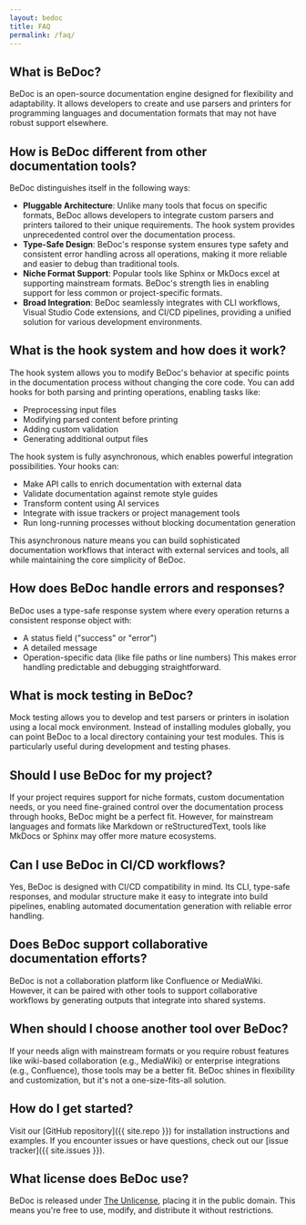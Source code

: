 ```yaml
---
layout: bedoc
title: FAQ
permalink: /faq/
---
```


## What is BeDoc?
BeDoc is an open-source documentation engine designed for flexibility and
adaptability. It allows developers to create and use parsers and printers for
programming languages and documentation formats that may not have robust support
elsewhere.

## How is BeDoc different from other documentation tools?
BeDoc distinguishes itself in the following ways:

- **Pluggable Architecture**: Unlike many tools that focus on specific formats,
  BeDoc allows developers to integrate custom parsers and printers tailored to
  their unique requirements. The hook system provides unprecedented control over
  the documentation process.
- **Type-Safe Design**: BeDoc's response system ensures type safety and
  consistent error handling across all operations, making it more reliable and
  easier to debug than traditional tools.
- **Niche Format Support**: Popular tools like Sphinx or MkDocs excel at
  supporting mainstream formats. BeDoc's strength lies in enabling support for
  less common or project-specific formats.
- **Broad Integration**: BeDoc seamlessly integrates with CLI workflows, Visual
  Studio Code extensions, and CI/CD pipelines, providing a unified solution for
  various development environments.

## What is the hook system and how does it work?
The hook system allows you to modify BeDoc's behavior at specific points in the
documentation process without changing the core code. You can add hooks for both
parsing and printing operations, enabling tasks like:
- Preprocessing input files
- Modifying parsed content before printing
- Adding custom validation
- Generating additional output files

The hook system is fully asynchronous, which enables powerful integration
possibilities. Your hooks can:
- Make API calls to enrich documentation with external data
- Validate documentation against remote style guides
- Transform content using AI services
- Integrate with issue trackers or project management tools
- Run long-running processes without blocking documentation generation

This asynchronous nature means you can build sophisticated documentation
workflows that interact with external services and tools, all while maintaining
the core simplicity of BeDoc.

## How does BeDoc handle errors and responses?
BeDoc uses a type-safe response system where every operation returns a consistent
response object with:
- A status field ("success" or "error")
- A detailed message
- Operation-specific data (like file paths or line numbers)
This makes error handling predictable and debugging straightforward.

## What is mock testing in BeDoc?
Mock testing allows you to develop and test parsers or printers in isolation
using a local mock environment. Instead of installing modules globally, you can
point BeDoc to a local directory containing your test modules. This is
particularly useful during development and testing phases.

## Should I use BeDoc for my project?
If your project requires support for niche formats, custom documentation needs,
or you need fine-grained control over the documentation process through hooks,
BeDoc might be a perfect fit. However, for mainstream languages and formats like
Markdown or reStructuredText, tools like MkDocs or Sphinx may offer more mature
ecosystems.

## Can I use BeDoc in CI/CD workflows?
Yes, BeDoc is designed with CI/CD compatibility in mind. Its CLI, type-safe
responses, and modular structure make it easy to integrate into build pipelines,
enabling automated documentation generation with reliable error handling.

## Does BeDoc support collaborative documentation efforts?
BeDoc is not a collaboration platform like Confluence or MediaWiki. However, it
can be paired with other tools to support collaborative workflows by generating
outputs that integrate into shared systems.

## When should I choose another tool over BeDoc?
If your needs align with mainstream formats or you require robust features like
wiki-based collaboration (e.g., MediaWiki) or enterprise integrations (e.g.,
Confluence), those tools may be a better fit. BeDoc shines in flexibility and
customization, but it's not a one-size-fits-all solution.

## How do I get started?
Visit our [GitHub repository]({{ site.repo }}) for installation instructions and
examples. If you encounter issues or have questions, check out our
[issue tracker]({{ site.issues }}).

## What license does BeDoc use?
BeDoc is released under [The Unlicense](https://unlicense.org), placing it in
the public domain. This means you're free to use, modify, and distribute it
without restrictions.
